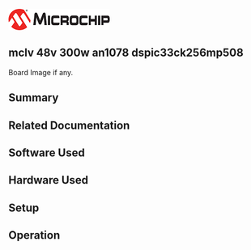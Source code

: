 ![image](images/microchip.jpg) 

## mclv 48v 300w an1078 dspic33ck256mp508

Board Image if any.

## Summary


## Related Documentation


## Software Used 


## Hardware Used


## Setup


## Operation



